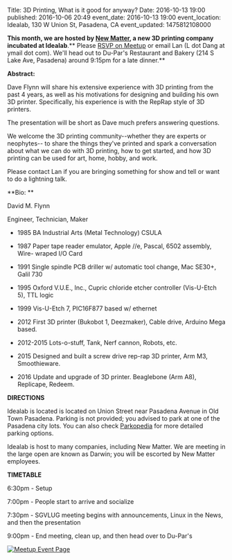 Title: 3D Printing, What is it good for anyway?
Date: 2016-10-13 19:00
published: 2016-10-06 20:49
event_date: 2016-10-13 19:00
event_location: Idealab, 130 W Union St, Pasadena, CA
event_updated: 1475812108000

**This month, we are hosted by **[New Matter](http://newmatter.com)**, a new
3D printing company incubated at Idealab**.**  Please [RSVP on Meetup](https://www.meetup.com/SGVTech/events/234113164/) or email 
Lan (L dot Dang at ymail dot com). We'll head out to Du-Par's Restaurant
and Bakery (214 S Lake Ave, Pasadena) around 9:15pm for a late dinner.**


**Abstract:**

  
Dave Flynn will share his extensive experience with 3D printing from the past
4 years, as well as his motivations for designing and building his own 3D
printer.  Specifically, his experience is with the RepRap style of 3D
printers.

  
The presentation will be short as Dave much prefers answering questions.

  
We welcome the 3D printing community--whether they are experts or neophytes--
to share the things they've printed and spark a conversation about what we can
do with 3D printing, how to get started, and how 3D printing can be used for
art, home, hobby, and work.

  
Please contact Lan if you are bringing something for show and tell or want to do a lightning talk.

**Bio: **

David M. Flynn

  
Engineer, Technician, Maker

- 1985 BA Industrial Arts (Metal Technology) CSULA

- 1987 Paper tape reader emulator, Apple //e, Pascal, 6502 assembly, Wire-
wraped I/O Card

- 1991 Single spindle PCB driller w/ automatic tool change, Mac SE30+, Galil
730

- 1995 Oxford V.U.E., Inc., Cupric chloride etcher controller (Vis-U-Etch 5),
TTL logic

- 1999 Vis-U-Etch 7, PIC16F877 based w/ ethernet

- 2012 First 3D printer (Bukobot 1, Deezmaker), Cable drive, Arduino Mega
based.

- 2012-2015 Lots-o-stuff, Tank, Nerf cannon, Robots, etc.

- 2015 Designed and built a screw drive rep-rap 3D printer, Arm M3,
Smoothieware.

- 2016 Update and upgrade of 3D printer. Beaglebone (Arm A8), Replicape,
Redeem.


**DIRECTIONS**

Idealab is located is located on Union Street near Pasadena Avenue in Old Town Pasadena.  Parking is not provided; you advised to park at one of the Pasadena city lots.  You can also check [Parkopedia](http://en.parkopedia.com/parking/locations/130_w_union_st_pasadena_ca_united_states_9q5fr25t2mh/?arriving=201610131830&leaving=201610132130) for more detailed parking options.   


Idealab is host to many companies, including New Matter.  We are meeting in the large open are known as Darwin; you will be escorted by New Matter employees.  


**TIMETABLE**

6:30pm - Setup

7:00pm - People start to arrive and socialize  

7:30pm - SGVLUG meeting begins with announcements, Linux in the News, and then the presentation  

9:00pm - End meeting, clean up, and then head over to Du-Par's


 [ ![Meetup Event Page]({filename}/images/meetup_logo_45.png) ](https://www.meetup.com/SGVTech/events/234113164/)
